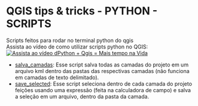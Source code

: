 # QGIS tips & tricks - PYTHON - SCRIPTS

Scripts feitos para rodar no terminal python do qgis  
Assista ao vídeo de como utilizar scripts python no QGIS:  
[![Assista ao vídeo dPython + Qgis = Mais tempo na Vida](https://img.youtube.com/vi/0kaYuPeM0wI/0.jpg)](https://www.youtube.com/watch?v=0kaYuPeM0wI)  


* [salva_camadas](https://github.com/kylefelipe/qgis-tips-tricks/tree/master/python/salva_camadas): Esse script salva todas as camadas do projeto em um arquivo kml dentro das pastas das respectivas camadas (não funciona em camadas de texto delimitado).
* [save_selected](https://github.com/kylefelipe/qgis-tips-tricks/tree/master/python/save_selected): Esse script seleciona dentro de cada camada do projeto feições usando uma expressão (feita na calculadora de campo) e salva a seleção em um arquivo, dentro da pasta da camada.
